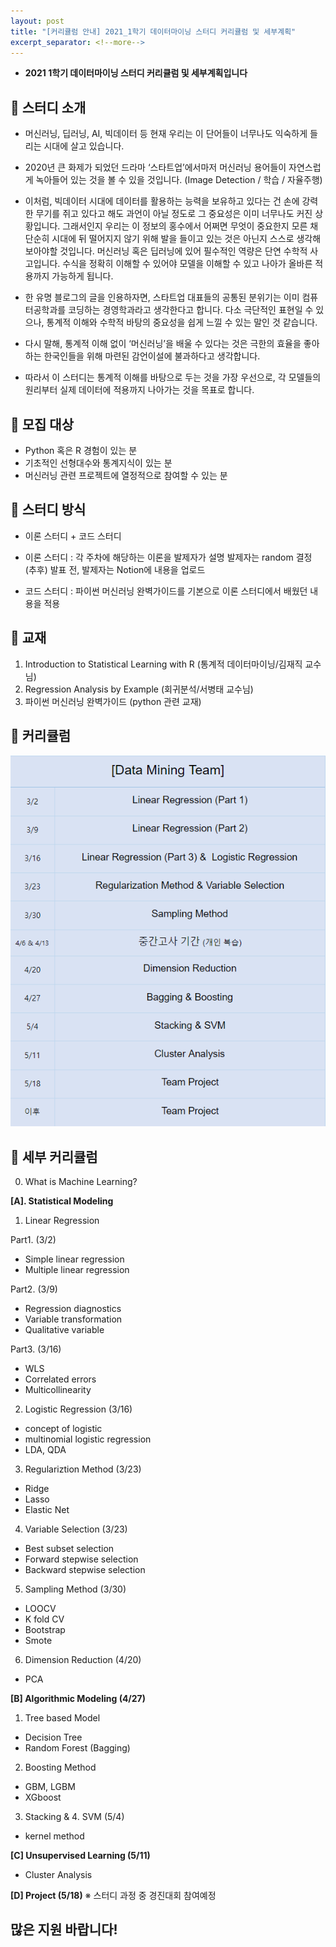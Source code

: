 ```yaml
---
layout: post
title: "[커리큘럼 안내] 2021_1학기 데이터마이닝 스터디 커리큘럼 및 세부계획"
excerpt_separator: <!--more-->
---
```


- **2021 1학기 데이터마이닝 스터디 커리큘럼 및 세부계획입니다**
<!--more-->

## 🔔 스터디 소개

- 머신러닝, 딥러닝, AI, 빅데이터 등 현재 우리는 이 단어들이 너무나도 익숙하게 들리는 시대에 살고 있습니다. 

- 2020년 큰 화제가 되었던 드라마 ‘스타트업’에서마저 머신러닝 용어들이 자연스럽게 녹아들어 있는 것을 볼 수 있을 것입니다. (Image Detection / 학습 / 자율주행)
- 이처럼, 빅데이터 시대에 데이터를 활용하는 능력을 보유하고 있다는 건 손에 강력한 무기를 쥐고 있다고 해도 과언이 아닐 정도로 그 중요성은 이미 너무나도 커진 상황입니다.  그래서인지 우리는 이 정보의 홍수에서 어쩌면 무엇이 중요한지 모른 채 단순히 시대에 뒤 떨어지지 않기 위해 발을 들이고 있는 것은 아닌지 스스로 생각해 보아야할 것입니다. 머신러닝 혹은 딥러닝에 있어 필수적인 역량은 단연 수학적 사고입니다. 수식을 정확히 이해할 수 있어야 모델을 이해할 수 있고 나아가 올바른 적용까지 가능하게 됩니다.
- 한 유명 블로그의 글을 인용하자면, 스타트업 대표들의 공통된 분위기는 이미 컴퓨터공학과를 코딩하는 경영학과라고 생각한다고 합니다. 다소 극단적인 표현일 수 있으나, 통계적 이해와 수학적 바탕의 중요성을 쉽게 느낄 수 있는 말인 것 같습니다.

- 다시 말해, 통계적 이해 없이 ‘머신러닝’을 배울 수 있다는 것은 극한의 효율을 좋아하는 한국인들을 위해 마련된 감언이설에 불과하다고 생각합니다.
- 따라서 이 스터디는 통계적 이해를 바탕으로 두는 것을 가장 우선으로, 각 모델들의 원리부터 실제 데이터에 적용까지 나아가는 것을 목표로 합니다. 

## 🔔 모집 대상

- Python 혹은 R 경험이 있는 분
- 기초적인 선형대수와 통계지식이 있는 분
- 머신러닝 관련 프로젝트에 열정적으로 참여할 수 있는 분


## 🔔 스터디 방식

- 이론 스터디 + 코드 스터디

- 이론 스터디 : 각 주차에 해당하는 이론을 발제자가 설명
  발제자는 random 결정 (추후)
  발표 전, 발제자는 Notion에 내용을 업로드 

- 코드 스터디 : 파이썬 머신러닝 완벽가이드를 기본으로 이론 스터디에서 배웠던 내용을 적용

## 🔔 교재

1. Introduction to Statistical Learning with R (통계적 데이터마이닝/김재직 교수님)
2. Regression Analysis by Example (회귀분석/서병태 교수님)
3. 파이썬 머신러닝 완벽가이드 (python 관련 교재)
  
## 🔔 커리큘럼
  
  <img src="/assets/img/2021_1_curriculum/dm.PNG">

## 🔔 세부 커리큘럼

0. What is Machine Learning? 

**[A]. Statistical Modeling**
1. Linear Regression

Part1. (3/2)
- Simple linear regression
- Multiple linear regression

Part2. (3/9)
- Regression diagnostics 
- Variable transformation
- Qualitative variable

Part3. (3/16)
- WLS 
- Correlated errors
- Multicollinearity

2. Logistic Regression (3/16)
- concept of logistic
- multinomial logistic regression
- LDA, QDA



3. Regulariztion Method (3/23)
- Ridge
- Lasso
- Elastic Net

4. Variable Selection (3/23) 
- Best subset selection
- Forward stepwise selection
- Backward stepwise selection

5. Sampling Method (3/30)
- LOOCV
- K fold CV
- Bootstrap
- Smote


6. Dimension Reduction (4/20)
- PCA


**[B] Algorithmic Modeling (4/27)**
1. Tree based Model
- Decision Tree
- Random Forest (Bagging)

2. Boosting Method
- GBM, LGBM
- XGboost

3. Stacking & 4. SVM (5/4)
- kernel method

**[C] Unsupervised Learning (5/11)**
- Cluster Analysis

**[D] Project (5/18)**
※ 스터디 과정 중 경진대회 참여예정


## 많은 지원 바랍니다!
